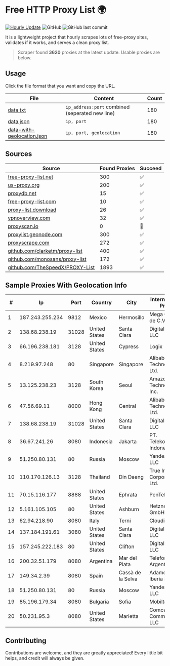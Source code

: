 
# Free HTTP Proxy List 🌍

[![Hourly Update](https://github.com/mertguvencli/http-proxy-list/actions/workflows/main.yml/badge.svg?branch=main)](https://github.com/mertguvencli/http-proxy-list/actions/workflows/main.yml)
![GitHub](https://img.shields.io/github/license/mertguvencli/http-proxy-list)
![GitHub last commit](https://img.shields.io/github/last-commit/mertguvencli/http-proxy-list)

It is a lightweight project that hourly scrapes lots of free-proxy sites, validates if it works, and serves a clean proxy list.


> Scraper found **3620** proxies at the latest update. Usable proxies are below.

## Usage

Click the file format that you want and copy the URL.


|File|Content|Count|
|----|-------|-----|
|[data.txt](https://raw.githubusercontent.com/mertguvencli/http-proxy-list/main/proxy-list/data.txt)|`ip_address:port` combined (seperated new line)|180|
|[data.json](https://raw.githubusercontent.com/mertguvencli/http-proxy-list/main/proxy-list/data.json)|`ip, port`|180|
|[data-with-geolocation.json](https://raw.githubusercontent.com/mertguvencli/http-proxy-list/main/proxy-list/data-with-geolocation.json)|`ip, port, geolocation`|180|

## Sources

|Source|Found Proxies|Succeed|
|------|-------------|-------|
|[free-proxy-list.net](https://free-proxy-list.net)|300|✅|
|[us-proxy.org](https://www.us-proxy.org)|200|✅|
|[proxydb.net](http://proxydb.net)|15|✅|
|[free-proxy-list.com](https://free-proxy-list.com/?page=&port=&type%5B%5D=http&type%5B%5D=https&up_time=0&search=Search)|10|✅|
|[proxy-list.download](https://www.proxy-list.download/HTTP)|26|✅|
|[vpnoverview.com](https://vpnoverview.com/privacy/anonymous-browsing/free-proxy-servers)|32|✅|
|[proxyscan.io](https://www.proxyscan.io)|0|🚫|
|[proxylist.geonode.com](https://proxylist.geonode.com/api/proxy-list?limit=300&page=1&sort_by=lastChecked&sort_type=desc&protocols=http,https)|300|✅|
|[proxyscrape.com](https://api.proxyscrape.com/v2/?request=displayproxies&protocol=http&timeout=10000&country=all&ssl=all&anonymity=all)|272|✅|
|[github.com/clarketm/proxy-list](https://raw.githubusercontent.com/clarketm/proxy-list/master/proxy-list-raw.txt)|400|✅|
|[github.com/monosans/proxy-list](https://raw.githubusercontent.com/monosans/proxy-list/main/proxies/http.txt)|172|✅|
|[github.com/TheSpeedX/PROXY-List](https://raw.githubusercontent.com/TheSpeedX/PROXY-List/master/http.txt)|1893|✅|


## Sample Proxies With Geolocation Info

|#|Ip|Port|Country|City|Internet Service Provider|
|-|--|----|-------|----|-------------------------|
|1|187.243.255.234|9812|Mexico|Hermosillo|Mega Cable, S.A. de C.V.|
|2|138.68.238.19|31028|United States|Santa Clara|DigitalOcean, LLC|
|3|66.196.238.181|3128|United States|Cypress|Logix|
|4|8.219.97.248|80|Singapore|Singapore|Alibaba (US) Technology Co., Ltd.|
|5|13.125.238.23|3128|South Korea|Seoul|Amazon Technologies Inc.|
|6|47.56.69.11|8000|Hong Kong|Central|Alibaba (US) Technology Co., Ltd.|
|7|138.68.238.19|31028|United States|Santa Clara|DigitalOcean, LLC|
|8|36.67.241.26|8080|Indonesia|Jakarta|PT. Telekomunikasi Indonesia|
|9|51.250.80.131|80|Russia|Moscow|Yandex.Cloud LLC|
|10|110.170.126.13|3128|Thailand|Din Daeng|True Internet Corporation CO. Ltd.|
|11|70.15.116.177|8888|United States|Ephrata|PenTeleData Inc.|
|12|5.161.105.105|80|United States|Ashburn|Hetzner Online GmbH|
|13|62.94.218.90|8080|Italy|Terni|Clouditalia S.p.A.|
|14|137.184.191.61|3080|United States|Santa Clara|DigitalOcean, LLC|
|15|157.245.222.183|80|United States|Clifton|DigitalOcean, LLC|
|16|200.32.51.179|8080|Argentina|Mar del Plata|Telefonica de Argentina|
|17|149.34.2.39|8080|Spain|Cassà de la Selva|Adamo Telecom Iberia S.A.|
|18|51.250.80.131|80|Russia|Moscow|Yandex.Cloud LLC|
|19|85.196.179.34|8080|Bulgaria|Sofia|Mobiltel BNG|
|20|50.231.95.3|8080|United States|Marietta|Comcast Cable Communications, LLC|



## Contributing

Contributions are welcome, and they are greatly appreciated! Every
little bit helps, and credit will always be given.

